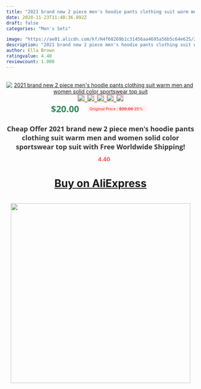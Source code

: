 ```yaml
---
title: "2021 brand new 2 piece men's hoodie pants clothing suit warm men and women solid color sportswear top suit"
date: 2020-11-23T11:40:36.892Z
draft: false
categories: "Men's Sets"

image: "https://ae01.alicdn.com/kf/H4f68269b1c31456aa4695a56b5c64e62S/2021-brand-new-2-piece-men-s-hoodie-pants-clothing-suit-warm-men-and-women-solid.jpg"
description: "2021 brand new 2 piece men's hoodie pants clothing suit warm men and women solid color sportswear top suit"
author: Ella Brown
ratingvalue: 4.40
reviewcount: 1.000
---
```

<br>
<div style="text-align: center;">
<a href="https://s.click.aliexpress.com/e/_A6Vnbr" target="_blank" rel="nofollow noopener noreferrer"><img alt="2021 brand new 2 piece men's hoodie pants clothing suit warm men and women solid color sportswear top suit" class="magnifier-image" src="https://ae01.alicdn.com/kf/H4f68269b1c31456aa4695a56b5c64e62S/2021-brand-new-2-piece-men-s-hoodie-pants-clothing-suit-warm-men-and-women-solid.jpg_640x640.jpg">
<br>
<img style="border:1px solid salmon" src="https://ae01.alicdn.com/kf/H4f68269b1c31456aa4695a56b5c64e62S/2021-brand-new-2-piece-men-s-hoodie-pants-clothing-suit-warm-men-and-women-solid.jpg_120x120.jpg">&nbsp;&nbsp;<img style="border:1px solid salmon" src="https://ae01.alicdn.com/kf/Hbc4db3ca1ca5490bbdc1f96473ad1eb5K/2021-brand-new-2-piece-men-s-hoodie-pants-clothing-suit-warm-men-and-women-solid.jpg_120x120.jpg">&nbsp;&nbsp;<img style="border:1px solid salmon" src="https://ae01.alicdn.com/kf/H3c11abc665364e6da2e80df830dd5a4cX/2021-brand-new-2-piece-men-s-hoodie-pants-clothing-suit-warm-men-and-women-solid.jpg_120x120.jpg">&nbsp;&nbsp;<img style="border:1px solid salmon" src="https://ae01.alicdn.com/kf/H9028bf06947245cf826ff3b14315b6d5S/2021-brand-new-2-piece-men-s-hoodie-pants-clothing-suit-warm-men-and-women-solid.jpg_120x120.jpg">&nbsp;&nbsp;<img style="border:1px solid salmon" src="https://ae01.alicdn.com/kf/Hb593002a05354a74a9414a8a7250adeeb/2021-brand-new-2-piece-men-s-hoodie-pants-clothing-suit-warm-men-and-women-solid.jpg_120x120.jpg"></a></div><br0>
<div style="text-align: center;"><span style="background-color: white; border: 0px; box-sizing: border-box; color: seagreen; display: inline-block; font-family: &quot;open sans&quot; , &quot;arial&quot; , &quot;helvetica&quot; , sans-serif , &quot;heiti&quot;; font-size: 24px; font-stretch: inherit; font-weight: 700; line-height: inherit; margin: 0px 10px 0px 0px; padding: 0px; vertical-align: middle;">$20.00 </span>
<span style="background: rgb(255 , 241 , 241); border-radius: 3px; border: 0px; box-sizing: border-box; color: #ff4747; display: inline-block; font-family: inherit; font-size: 12px; font-stretch: inherit; font-style: inherit; font-variant: inherit; font-weight: 600; line-height: inherit; margin: 0px; padding: 2px 5px; transform: scale(0.9); vertical-align: middle;">Original Price : <b style="text-decoration: line-through;">$26.66 </b> 25%&nbsp;&nbsp;</span></div>
<h1 style="color: #333333; display: inline-block; font-family: &quot;open sans&quot; , &quot;arial&quot; , &quot;helvetica&quot; , sans-serif , &quot;heiti&quot;; font-size: 18px; font-stretch: inherit; font-weight: 700; text-align: center;">Cheap Offer 2021 brand new 2 piece men's hoodie pants clothing suit warm men and women solid color sportswear top suit with Free Worldwide Shipping!</h1>
<div style="color: #ff4747; text-align: center;">
<img src="https://4.bp.blogspot.com/-M0ZcTcb-5uY/XleCXlxnR4I/AAAAAAAAAEc/OrjgMkXV1oMQFaCRZj5HQwOCBcu3w1FegCPcBGAYYCw/s1600/star.png" style="height: 15px;">&nbsp;<b>4.40</b></div>
<div class="button_cont" align="center"><a class="buynow_a" href="https://s.click.aliexpress.com/e/_A6Vnbr" target="_blank" rel="nofollow noopener noreferrer"><H1>Buy on AliExpress</H1></a></div><br>
<div class="separator" style="clear: both; text-align: center;">
<img src="https://lh3.googleusercontent.com/-pTy5HemUv9M/XlePHvY0dAI/AAAAAAAAAE4/0nX5iRUoIWY8eMW9Dpxeirr157OZliDIgCLcBGAsYHQ/s1600/badge.gif" width="480">
</div>
